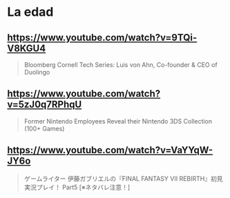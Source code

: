 # La edad

## https://www.youtube.com/watch?v=9TQi-V8KGU4 

> Bloomberg Cornell Tech Series: Luis von Ahn, Co-founder & CEO of Duolingo 

## https://www.youtube.com/watch?v=5zJ0q7RPhqU

> Former Nintendo Employees Reveal their Nintendo 3DS Collection (100+ Games) 

## https://www.youtube.com/watch?v=VaYYqW-JY6o

> ゲームライター 伊藤ガブリエルの『FINAL FANTASY VII REBIRTH』初見実況プレイ！ Part5 [※ネタバレ注意！] 
